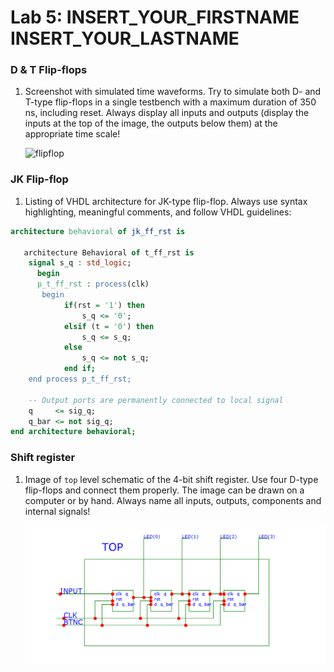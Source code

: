 # Lab 5: INSERT_YOUR_FIRSTNAME INSERT_YOUR_LASTNAME

### D & T Flip-flops

1. Screenshot with simulated time waveforms. Try to simulate both D- and T-type flip-flops in a single testbench with a maximum duration of 350 ns, including reset. Always display all inputs and outputs (display the inputs at the top of the image, the outputs below them) at the appropriate time scale!

   ![flipflop]()

### JK Flip-flop

1. Listing of VHDL architecture for JK-type flip-flop. Always use syntax highlighting, meaningful comments, and follow VHDL guidelines:

```vhdl
architecture behavioral of jk_ff_rst is

   architecture Behavioral of t_ff_rst is
    signal s_q : std_logic;
      begin
      p_t_ff_rst : process(clk)
       begin
            if(rst = '1') then
                s_q <= '0';
            elsif (t = '0') then
                s_q <= s_q;
            else
                s_q <= not s_q;
            end if;  
    end process p_t_ff_rst;

    -- Output ports are permanently connected to local signal
    q     <= sig_q;
    q_bar <= not sig_q;
end architecture behavioral;
```

### Shift register

1. Image of `top` level schematic of the 4-bit shift register. Use four D-type flip-flops and connect them properly. The image can be drawn on a computer or by hand. Always name all inputs, outputs, components and internal signals!

   ![shift.png](shift.png)
